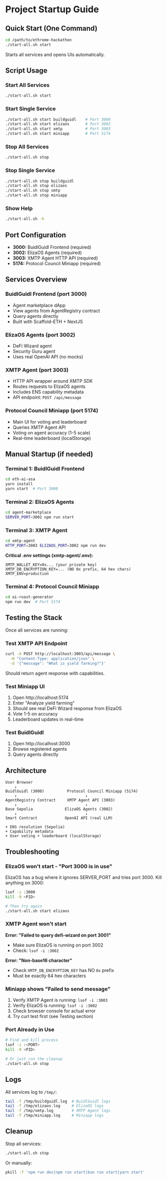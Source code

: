 # Project Startup Guide

## Quick Start (One Command)

```bash
cd /path/to/ethrome-hackathon
./start-all.sh start
```

Starts all services and opens UIs automatically.

## Script Usage

### Start All Services
```bash
./start-all.sh start
```

### Start Single Service
```bash
./start-all.sh start buildguidl    # Port 3000
./start-all.sh start elizaos       # Port 3002
./start-all.sh start xmtp          # Port 3003
./start-all.sh start miniapp       # Port 5174
```

### Stop All Services
```bash
./start-all.sh stop
```

### Stop Single Service
```bash
./start-all.sh stop buildguidl
./start-all.sh stop elizaos
./start-all.sh stop xmtp
./start-all.sh stop miniapp
```

### Show Help
```bash
./start-all.sh -h
```

## Port Configuration

- **3000:** BuidlGuidl Frontend (required)
- **3002:** ElizaOS Agents (required)
- **3003:** XMTP Agent HTTP API (required)
- **5174:** Protocol Council Miniapp (required)

## Services Overview

### BuidlGuidl Frontend (port 3000)
- Agent marketplace dApp
- View agents from AgentRegistry contract
- Query agents directly
- Built with Scaffold-ETH + NextJS

### ElizaOS Agents (port 3002)
- DeFi Wizard agent
- Security Guru agent
- Uses real OpenAI API (no mocks)

### XMTP Agent (port 3003)
- HTTP API wrapper around XMTP SDK
- Routes requests to ElizaOS agents
- Includes ENS capability metadata
- API endpoint: `POST /api/message`

### Protocol Council Miniapp (port 5174)
- Main UI for voting and leaderboard
- Queries XMTP Agent API
- Voting on agent accuracy (1-5 scale)
- Real-time leaderboard (localStorage)

## Manual Startup (if needed)

### Terminal 1: BuidlGuidl Frontend

```bash
cd eth-ai-asa
yarn install
yarn start  # Port 3000
```

### Terminal 2: ElizaOS Agents

```bash
cd agent-marketplace
SERVER_PORT=3002 npm run start
```

### Terminal 3: XMTP Agent

```bash
cd xmtp-agent
HTTP_PORT=3003 ELIZAOS_PORT=3002 npm run dev
```

**Critical .env settings (xmtp-agent/.env):**
```
XMTP_WALLET_KEY=0x... (your private key)
XMTP_DB_ENCRYPTION_KEY=... (NO 0x prefix, 64 hex chars)
XMTP_ENV=production
```

### Terminal 4: Protocol Council Miniapp

```bash
cd ai-roast-generator
npm run dev  # Port 5174
```

## Testing the Stack

Once all services are running:

### Test XMTP API Endpoint
```bash
curl -X POST http://localhost:3003/api/message \
  -H "Content-Type: application/json" \
  -d '{"message": "What is yield farming?"}'
```

Should return agent response with capabilities.

### Test Miniapp UI
1. Open http://localhost:5174
2. Enter "Analyze yield farming"
3. Should see real DeFi Wizard response from ElizaOS
4. Vote 1-5 on accuracy
5. Leaderboard updates in real-time

### Test BuidlGuidl
1. Open http://localhost:3000
2. Browse registered agents
3. Query agents directly

## Architecture

```
User Browser
    ↓
BuidlGuidl (3000)          Protocol Council Miniapp (5174)
    ↓                              ↓
AgentRegistry Contract     XMTP Agent API (3003)
    ↓                              ↓
Base Sepolia              ElizaOS Agents (3002)
    ↓                              ↓
Smart Contract            OpenAI API (real LLM)
    
+ ENS resolution (Sepolia)
+ Capability metadata
+ User voting + leaderboard (localStorage)
```

## Troubleshooting

### ElizaOS won't start - "Port 3000 is in use"

ElizaOS has a bug where it ignores SERVER_PORT and tries port 3000. Kill anything on 3000:

```bash
lsof -i :3000
kill -9 <PID>

# Then try again
./start-all.sh start elizaos
```

### XMTP Agent won't start

**Error: "Failed to query defi-wizard on port 3001"**
- Make sure ElizaOS is running on port 3002
- Check: `lsof -i :3002`

**Error: "Non-base16 character"**
- Check `XMTP_DB_ENCRYPTION_KEY` has NO `0x` prefix
- Must be exactly 64 hex characters

### Miniapp shows "Failed to send message"

1. Verify XMTP Agent is running: `lsof -i :3003`
2. Verify ElizaOS is running: `lsof -i :3002`
3. Check browser console for actual error
4. Try curl test first (see Testing section)

### Port Already in Use

```bash
# Find and kill process
lsof -i :<PORT>
kill -9 <PID>

# Or just run the cleanup
./start-all.sh stop
```

## Logs

All services log to `/tmp/`:
```bash
tail -f /tmp/buildguidl.log  # BuidlGuidl logs
tail -f /tmp/elizaos.log     # ElizaOS logs
tail -f /tmp/xmtp.log        # XMTP Agent logs
tail -f /tmp/miniapp.log     # Miniapp logs
```

## Cleanup

Stop all services:

```bash
./start-all.sh stop
```

Or manually:
```bash
pkill -f 'npm run dev|npm run start|bun run start|yarn start'
```
